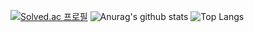 [![Solved.ac
프로필](http://mazassumnida.wtf/api/v2/generate_badge?boj=quswjdgns26)](https://solved.ac/정훈)
![Anurag's github stats](https://github-readme-stats.vercel.app/api?username=quswjdgns399&show_icons=true&theme=tokyonight)
![Top Langs](https://github-readme-stats.vercel.app/api/top-langs/?username=quswjdgns399&layout=compact&theme=tokyonight)

